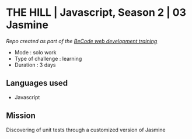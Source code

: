# THE HILL | Javascript, Season 2 | 03 Jasmine

_Repo created as part of the [BeCode web development training](https://becode.org/fr/apprendre/developpeur-web-junior/)_

* Mode : solo work
* Type of challenge : learning
* Duration : 3 days

## Languages used

* Javascript

## Mission

Discovering of unit tests through a customized version of Jasmine
